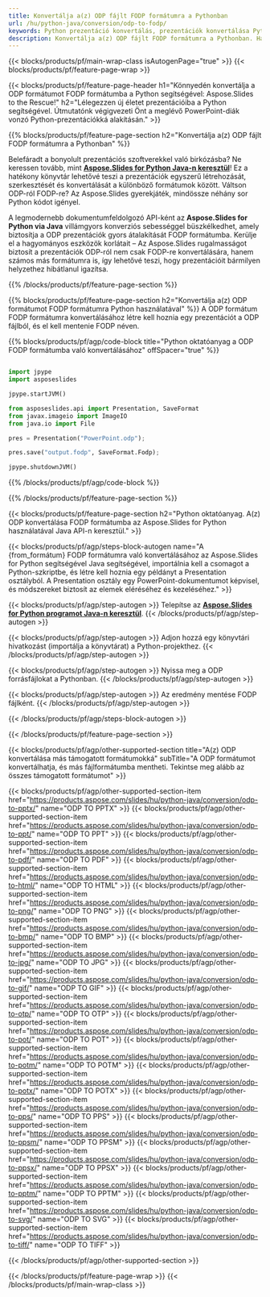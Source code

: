 ```yaml
---
title: Konvertálja a(z) ODP fájlt FODP formátumra a Pythonban
url: /hu/python-java/conversion/odp-to-fodp/
keywords: Python prezentáció konvertálás, prezentációk konvertálása Python formátumba, Python prezentációkhoz, Aspose.Slides Python, ODP konvertálása FODP formátumba, Python prezentációs könyvtár
description: Konvertálja a(z) ODP fájlt FODP formátumra a Pythonban. Használja a Python könyvtár API-t a ODP fájlok konvertálásához FODP formátumba
---
```


{{< blocks/products/pf/main-wrap-class isAutogenPage="true" >}}
{{< blocks/products/pf/feature-page-wrap >}}

{{< blocks/products/pf/feature-page-header h1="Könnyedén konvertálja a ODP formátumot FODP formátumba a Python segítségével: Aspose.Slides to the Rescue!" h2="Lélegezzen új életet prezentációiba a Python segítségével. Útmutatónk végigvezeti Önt a meglévő PowerPoint-diák vonzó Python-prezentációkká alakításán." >}}

{{% blocks/products/pf/feature-page-section h2="Konvertálja a(z) ODP fájlt FODP formátumra a Pythonban" %}}

Belefáradt a bonyolult prezentációs szoftverekkel való birkózásba? Ne keressen tovább, mint [**Aspose.Slides for Python Java-n keresztül**](https://products.aspose.com/slides/hu/python-java/)! Ez a hatékony könyvtár lehetővé teszi a prezentációk egyszerű létrehozását, szerkesztését és konvertálását a különböző formátumok között. Váltson ODP-ról FODP-re? Az Aspose.Slides gyerekjáték, mindössze néhány sor Python kódot igényel.

A legmodernebb dokumentumfeldolgozó API-ként az **Aspose.Slides for Python via Java** villámgyors konverziós sebességgel büszkélkedhet, amely biztosítja a ODP prezentációk gyors átalakítását FODP formátumba. Kerülje el a hagyományos eszközök korlátait – Az Aspose.Slides rugalmasságot biztosít a prezentációk ODP-ról nem csak FODP-re konvertálására, hanem számos más formátumra is, így lehetővé teszi, hogy prezentációit bármilyen helyzethez hibátlanul igazítsa.

{{% /blocks/products/pf/feature-page-section %}}

{{% blocks/products/pf/feature-page-section  h2="Konvertálja a(z) ODP formátumot FODP formátumra Python használatával" %}}
A ODP formátum FODP formátumra konvertálásához létre kell hoznia egy prezentációt a ODP fájlból, és el kell mentenie FODP néven.

{{% blocks/products/pf/agp/code-block title="Python oktatóanyag a ODP FODP formátumba való konvertálásához" offSpacer="true" %}}

```python

import jpype
import asposeslides

jpype.startJVM()

from asposeslides.api import Presentation, SaveFormat
from javax.imageio import ImageIO
from java.io import File

pres = Presentation("PowerPoint.odp");

pres.save("output.fodp", SaveFormat.Fodp);

jpype.shutdownJVM()
```


{{% /blocks/products/pf/agp/code-block %}}

{{% /blocks/products/pf/feature-page-section %}}

{{< blocks/products/pf/feature-page-section  h2="Python oktatóanyag. A(z) ODP konvertálása FODP formátumba az Aspose.Slides for Python használatával Java API-n keresztül." >}}

{{< blocks/products/pf/agp/steps-block-autogen name="A {from_formátum} FODP formátumra való konvertálásához az Aspose.Slides for Python segítségével Java segítségével, importálnia kell a csomagot a Python-szkriptbe, és létre kell hoznia egy példányt a Presentation osztályból. A Presentation osztály egy PowerPoint-dokumentumot képvisel, és módszereket biztosít az elemek eléréséhez és kezeléséhez." >}}

{{< blocks/products/pf/agp/step-autogen >}}
Telepítse az [**Aspose.Slides for Python programot Java-n keresztül**](https://products.aspose.com/slides/hu/python-java/).
{{< /blocks/products/pf/agp/step-autogen >}}

{{< blocks/products/pf/agp/step-autogen >}}
Adjon hozzá egy könyvtári hivatkozást (importálja a könyvtárat) a Python-projekthez.
{{< /blocks/products/pf/agp/step-autogen >}}

{{< blocks/products/pf/agp/step-autogen >}}
Nyissa meg a ODP forrásfájlokat a Pythonban.
{{< /blocks/products/pf/agp/step-autogen >}}

{{< blocks/products/pf/agp/step-autogen >}}
Az eredmény mentése FODP fájlként.
{{< /blocks/products/pf/agp/step-autogen >}}

{{< /blocks/products/pf/agp/steps-block-autogen >}}

{{< /blocks/products/pf/feature-page-section >}}

{{< blocks/products/pf/agp/other-supported-section title="A(z) ODP konvertálása más támogatott formátumokká" subTitle="A ODP formátumot konvertálhatja, és más fájlformátumba mentheti. Tekintse meg alább az összes támogatott formátumot" >}}

{{< blocks/products/pf/agp/other-supported-section-item href="https://products.aspose.com/slides/hu/python-java/conversion/odp-to-pptx/" name="ODP TO PPTX" >}}
{{< blocks/products/pf/agp/other-supported-section-item href="https://products.aspose.com/slides/hu/python-java/conversion/odp-to-ppt/" name="ODP TO PPT" >}}
{{< blocks/products/pf/agp/other-supported-section-item href="https://products.aspose.com/slides/hu/python-java/conversion/odp-to-pdf/" name="ODP TO PDF" >}}
{{< blocks/products/pf/agp/other-supported-section-item href="https://products.aspose.com/slides/hu/python-java/conversion/odp-to-html/" name="ODP TO HTML" >}}
{{< blocks/products/pf/agp/other-supported-section-item href="https://products.aspose.com/slides/hu/python-java/conversion/odp-to-png/" name="ODP TO PNG" >}}
{{< blocks/products/pf/agp/other-supported-section-item href="https://products.aspose.com/slides/hu/python-java/conversion/odp-to-bmp/" name="ODP TO BMP" >}}
{{< blocks/products/pf/agp/other-supported-section-item href="https://products.aspose.com/slides/hu/python-java/conversion/odp-to-jpg/" name="ODP TO JPG" >}}
{{< blocks/products/pf/agp/other-supported-section-item href="https://products.aspose.com/slides/hu/python-java/conversion/odp-to-gif/" name="ODP TO GIF" >}}
{{< blocks/products/pf/agp/other-supported-section-item href="https://products.aspose.com/slides/hu/python-java/conversion/odp-to-otp/" name="ODP TO OTP" >}}
{{< blocks/products/pf/agp/other-supported-section-item href="https://products.aspose.com/slides/hu/python-java/conversion/odp-to-pot/" name="ODP TO POT" >}}
{{< blocks/products/pf/agp/other-supported-section-item href="https://products.aspose.com/slides/hu/python-java/conversion/odp-to-potm/" name="ODP TO POTM" >}}
{{< blocks/products/pf/agp/other-supported-section-item href="https://products.aspose.com/slides/hu/python-java/conversion/odp-to-potx/" name="ODP TO POTX" >}}
{{< blocks/products/pf/agp/other-supported-section-item href="https://products.aspose.com/slides/hu/python-java/conversion/odp-to-pps/" name="ODP TO PPS" >}}
{{< blocks/products/pf/agp/other-supported-section-item href="https://products.aspose.com/slides/hu/python-java/conversion/odp-to-ppsm/" name="ODP TO PPSM" >}}
{{< blocks/products/pf/agp/other-supported-section-item href="https://products.aspose.com/slides/hu/python-java/conversion/odp-to-ppsx/" name="ODP TO PPSX" >}}
{{< blocks/products/pf/agp/other-supported-section-item href="https://products.aspose.com/slides/hu/python-java/conversion/odp-to-pptm/" name="ODP TO PPTM" >}}
{{< blocks/products/pf/agp/other-supported-section-item href="https://products.aspose.com/slides/hu/python-java/conversion/odp-to-svg/" name="ODP TO SVG" >}}
{{< blocks/products/pf/agp/other-supported-section-item href="https://products.aspose.com/slides/hu/python-java/conversion/odp-to-tiff/" name="ODP TO TIFF" >}}


{{< /blocks/products/pf/agp/other-supported-section >}}

{{< /blocks/products/pf/feature-page-wrap >}}
{{< /blocks/products/pf/main-wrap-class >}}